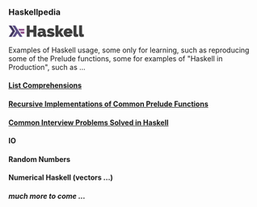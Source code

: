 ### Haskellpedia 

<img src="./src/haskell_logo.svg" width="150">

Examples of Haskell usage, some only for learning, such as reproducing some of the Prelude functions, some for examples of "Haskell in Production", such as ... 

#### [List Comprehensions](src/list\_comps/list\_comprehensions.md)  

#### [Recursive Implementations of Common Prelude Functions](src/prelude\_funcs/prelude_funcs.md)

#### [Common Interview Problems Solved in Haskell](src/interview\_probs/interview\_problems.md)  


#### IO

#### Random Numbers

#### Numerical Haskell (vectors ...)

##### much more to come ...

